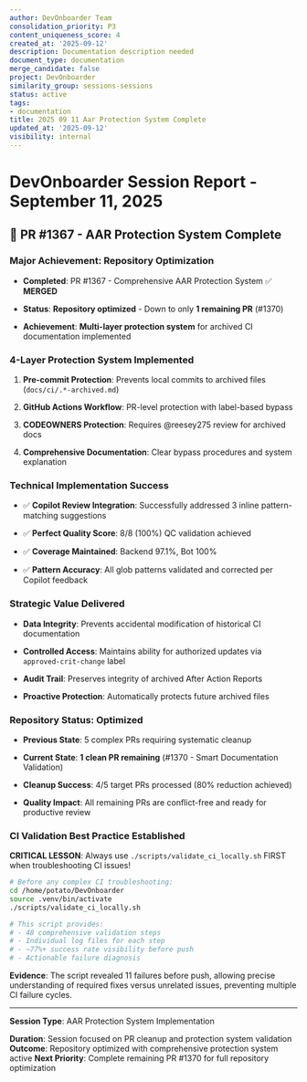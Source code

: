 ```yaml
---
author: DevOnboarder Team
consolidation_priority: P3
content_uniqueness_score: 4
created_at: '2025-09-12'
description: Documentation description needed
document_type: documentation
merge_candidate: false
project: DevOnboarder
similarity_group: sessions-sessions
status: active
tags:
- documentation
title: 2025 09 11 Aar Protection System Complete
updated_at: '2025-09-12'
visibility: internal
---
```


# DevOnboarder Session Report - September 11, 2025

## 🎯 **PR #1367 - AAR Protection System Complete**

### **Major Achievement: Repository Optimization**

- **Completed**: PR #1367 - Comprehensive AAR Protection System ✅ **MERGED**

- **Status**: **Repository optimized** - Down to only **1 remaining PR** (#1370)

- **Achievement**: **Multi-layer protection system** for archived CI documentation implemented

### **4-Layer Protection System Implemented**

1. **Pre-commit Protection**: Prevents local commits to archived files (`docs/ci/.*-archived.md`)

2. **GitHub Actions Workflow**: PR-level protection with label-based bypass

3. **CODEOWNERS Protection**: Requires @reesey275 review for archived docs

4. **Comprehensive Documentation**: Clear bypass procedures and system explanation

### **Technical Implementation Success**

- ✅ **Copilot Review Integration**: Successfully addressed 3 inline pattern-matching suggestions

- ✅ **Perfect Quality Score**: 8/8 (100%) QC validation achieved

- ✅ **Coverage Maintained**: Backend 97.1%, Bot 100%

- ✅ **Pattern Accuracy**: All glob patterns validated and corrected per Copilot feedback

### **Strategic Value Delivered**

- **Data Integrity**: Prevents accidental modification of historical CI documentation

- **Controlled Access**: Maintains ability for authorized updates via `approved-crit-change` label

- **Audit Trail**: Preserves integrity of archived After Action Reports

- **Proactive Protection**: Automatically protects future archived files

### **Repository Status: Optimized**

- **Previous State**: 5 complex PRs requiring systematic cleanup

- **Current State**: **1 clean PR remaining** (#1370 - Smart Documentation Validation)

- **Cleanup Success**: 4/5 target PRs processed (80% reduction achieved)

- **Quality Impact**: All remaining PRs are conflict-free and ready for productive review

### **CI Validation Best Practice Established**

**CRITICAL LESSON**: Always use `./scripts/validate_ci_locally.sh` FIRST when troubleshooting CI issues!

```bash
# Before any complex CI troubleshooting:
cd /home/potato/DevOnboarder
source .venv/bin/activate
./scripts/validate_ci_locally.sh

# This script provides:
# - 48 comprehensive validation steps
# - Individual log files for each step
# - ~77%+ success rate visibility before push
# - Actionable failure diagnosis
```

**Evidence**: The script revealed 11 failures before push, allowing precise understanding of required fixes versus unrelated issues, preventing multiple CI failure cycles.

---

**Session Type**: AAR Protection System Implementation

**Duration**: Session focused on PR cleanup and protection system validation
**Outcome**: Repository optimized with comprehensive protection system active
**Next Priority**: Complete remaining PR #1370 for full repository optimization
